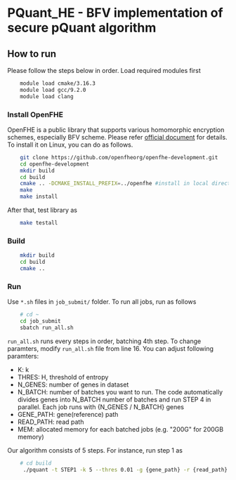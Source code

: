# PQuant_HE - BFV implementation of secure pQuant algorithm

## How to run

Please follow the steps below in order.
Load required modules first
```bash
    module load cmake/3.16.3
    module load gcc/9.2.0
    module load clang
```

### Install OpenFHE

OpenFHE is a public library that supports various homomorphic encryption schemes, especially BFV scheme. Please refer [official document](https://openfhe-development.readthedocs.io/en/latest/sphinx_rsts/intro/installation/installation.html) for details. To install it on Linux, you can do as follows.
```bash
    git clone https://github.com/openfheorg/openfhe-development.git
    cd openfhe-development
    mkdir build
    cd build
    cmake .. -DCMAKE_INSTALL_PREFIX=../openfhe #install in local directory
    make
    make install
```
After that, test library as
```bash
    make testall
```


### Build

```bash
    mkdir build
    cd build
    cmake ..
```


### Run
Use `*.sh` files in `job_submit/` folder. To run all jobs, run as follows
```bash
    # cd ~
    cd job_submit
    sbatch run_all.sh
```
`run_all.sh` runs every steps in order, batching 4th step. To change paramters, modify `run_all.sh` file from line 16. You can adjust following paramters:
- K: k
- THRES: H, threshold of entropy
- N_GENES: number of genes in dataset
- N_BATCH: number of batches you want to run. The code automatically divides genes into N_BATCH number of batches and run STEP 4 in parallel. Each job runs with {N_GENES / N_BATCH} genes
- GENE_PATH: gene(reference) path
- READ_PATH: read path
- MEM: allocated memory for each batched jobs (e.g. "200G" for 200GB memory)


Our algorithm consists of 5 steps. For instance, run step 1 as
```bash
    # cd build
     ./pquant -t STEP1 -k 5 --thres 0.01 -g {gene_path} -r {read_path}
```

